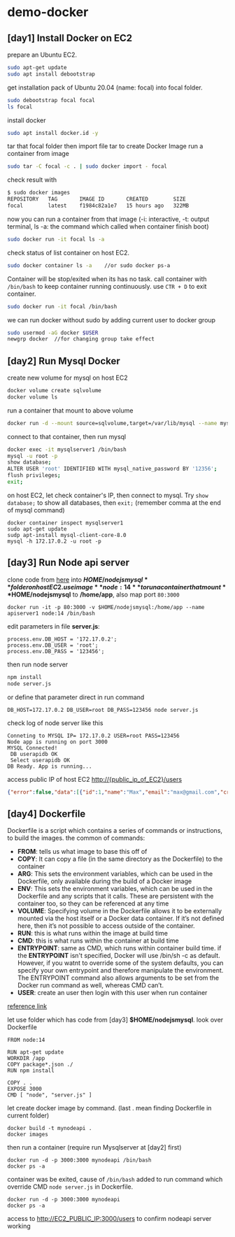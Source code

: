 # demo-docker

## [day1] Install Docker on EC2

prepare an Ubuntu EC2.
```sh
sudo apt-get update
sudo apt install debootstrap
```
get installation pack of Ubuntu 20.04 (name: focal) into focal folder.
```sh
sudo debootstrap focal focal
ls focal
```

install docker
```sh
sudo apt install docker.id -y
```

tar that focal folder then import file tar to create Docker Image
run a container from image
```sh
sudo tar -C focal -c . | sudo docker import - focal
```
check result with  
```sh
$ sudo docker images
REPOSITORY   TAG       IMAGE ID       CREATED        SIZE
focal        latest    f1984c82a1e7   15 hours ago   322MB
```

now you can run a container from that image (-i: interactive, -t: output terminal, ls -a: the command which called when container finish boot)
```sh
sudo docker run -it focal ls -a
```

check status of list container on host EC2.
```sh
sudo docker container ls -a    //or sudo docker ps-a
```
Container will be stop/exited when its has no task. 
call container with `/bin/bash` to keep container running continuously.
use `CTR + D` to exit container.
```sh
sudo docker run -it focal /bin/bash
```

we can run docker without sudo by adding current user to docker group
```sh
sudo usermod -aG docker $USER
newgrp docker  //for changing group take effect
```


## [day2] Run Mysql Docker

create new volume for mysql on host EC2
```sh
docker volume create sqlvolume
docker volume ls
```
run a container that mount to above volume
```sh
docker run -d --mount source=sqlvolume,target=/var/lib/mysql --name mysqlserver1 -e MYSQL_ROOT_PASSWORD=a123456 -e MYSQL_ROOT_HOST=% mysql
```

connect to that container, then run mysql
```sh
docker exec -it mysqlserver1 /bin/bash
mysql -u root -p
show database;
ALTER USER 'root' IDENTIFIED WITH mysql_native_password BY '12356';
flush privileges;
exit;
```

on host EC2, let check container's IP, then connect to mysql. Try `show database;` to show all databases, then `exit;` (remember comma at the end of mysql command)
```
docker container inspect mysqlserver1
sudo apt-get update
sudp apt-install mysql-client-core-8.0
mysql -h 172.17.0.2 -u root -p
```


## [day3] Run Node api server

clone code from [here](https://gitlab.com/levtienbk56/nodejsmysql.git) into **$HOME/nodejsmysql** folder on host EC2.
use image  **node:14** to run a container that mount **$HOME/nodejsmysql** to **/home/app**, also map port `80:3000`
```
docker run -it -p 80:3000 -v $HOME/nodejsmysql:/home/app --name apiserver1 node:14 /bin/bash
```

edit parameters in file **server.js**:
```vim
process.env.DB_HOST = '172.17.0.2';
process.env.DB_USER = 'root';
process.env.DB_PASS = '123456';
```
then run node server
```sh
npm install
node server.js
```
or define that parameter direct in run command
```
DB_HOST=172.17.0.2 DB_USER=root DB_PASS=123456 node server.js
```

check log of node server like this
```
Conneting to MYSQL IP= 172.17.0.2 USER=root PASS=123456
Node app is running on port 3000
MYSQL Connected!
 DB userapidb OK
 Select userapidb OK
DB Ready. App is running... 
```

access public IP of host EC2 [http://{public_ip_of_EC2}/users](http://{public_ip_of_EC2}/users)
```json
{"error":false,"data":[{"id":1,"name":"Max","email":"max@gmail.com","created_at":"2020-03-18T23:20:20.000Z"},{"id":2,"name":"John","email":"john@gmail.com","created_at":"2020-03-18T23:45:20.000Z"},{"id":3,"name":"David","email":"david@gmail.com","created_at":"2020-03-18T23:30:20.000Z"},{"id":4,"name":"James","email":"james@gmail.com","created_at":"2020-03-18T23:10:20.000Z"},{"id":5,"name":"Shaw","email":"shaw@gmail.com","created_at":"2020-03-18T23:15:20.000Z"},
```



## [day4] Dockerfile
Dockerfile is a script which contains a series of commands or instructions, to build the images.
the common of commands:
- **FROM**:  tells us what image to base this off of
- **COPY**:  It can copy a file (in the same directory as the Dockerfile) to the container
- **ARG**: This sets the environment variables, which can be used in the Dockerfile, only available during the build of a Docker image
- **ENV**:  This sets the environment variables, which can be used in the Dockerfile and any scripts that it calls. These are persistent with the container too, so they can be referenced at any time
- **VOLUME**: Specifying volume in the Dockerfile allows it to be externally mounted via the host itself or a Docker data container. If it’s not defined here, then it’s not possible to access outside of the container.
- **RUN**: this is what runs within the image at build time
- **CMD**: this is what runs within the container at build time
- **ENTRYPOINT**: same as CMD, which runs within container build time. if the **ENTRYPOINT** isn't specified, Docker will use /bin/sh -c as default. However, if you watnt to override some of the system defaults, you can specify your own entrypoint and therefore manipulate the environment. The ENTRYPOINT command also allows arguments to be set from the Docker run command as well, whereas CMD can’t.
- **USER**: create an user then login with this user when run container

[reference link](https://www.cloudbees.com/blog/what-is-a-dockerfile)

let use folder which has code from [day3] **$HOME/nodejsmysql**.
look over Dockerfile
```
FROM node:14

RUN apt-get update
WORKDIR /app
COPY package*.json ./
RUN npm install

COPY . .
EXPOSE 3000
CMD [ "node", "server.js" ]
```

let create docker image by command. (last . mean finding Dockerfile in current folder)
```
docker build -t mynodeapi .
docker images
```
then run a container (require run Mysqlserver at [day2] first)
```
docker run -d -p 3000:3000 mynodeapi /bin/bash
docker ps -a
```
container was be exited, cause of `/bin/bash` added to run command which override CMD `node server.js` in Dockerfile.
```
docker run -d -p 3000:3000 mynodeapi
docker ps -a
```
access to [http://EC2_PUBLIC_IP:3000/users](http://EC2_PUBLIC_IP:3000/users) to confirm nodeapi server working
